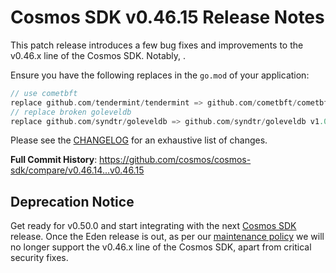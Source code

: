 # Cosmos SDK v0.46.15 Release Notes

This patch release introduces a few bug fixes and improvements to the v0.46.x line of the Cosmos SDK. Notably, <!-- TODO -->.

Ensure you have the following replaces in the `go.mod` of your application:

```go
// use cometbft
replace github.com/tendermint/tendermint => github.com/cometbft/cometbft v0.34.29
// replace broken goleveldb
replace github.com/syndtr/goleveldb => github.com/syndtr/goleveldb v1.0.1-0.20210819022825-2ae1ddf74ef7
```

Please see the [CHANGELOG](https://github.com/cosmos/cosmos-sdk/blob/v0.46.15/CHANGELOG.md) for an exhaustive list of changes.

**Full Commit History**: https://github.com/cosmos/cosmos-sdk/compare/v0.46.14...v0.46.15

## Deprecation Notice

Get ready for v0.50.0 and start integrating with the next [Cosmos SDK](https://github.com/cosmos/cosmos-sdk/releases/tag/v0.50.0-rc.0) release.
Once the Eden release is out, as per our [maintenance policy](https://github.com/cosmos/cosmos-sdk/blob/main/RELEASE_PROCESS.md#major-release-maintenance) we will no longer support the v0.46.x line of the Cosmos SDK, apart from critical security fixes.
